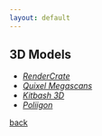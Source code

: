 ```yaml
---
layout: default
---
```


## 3D Models

* _[RenderCrate](https://rendercrate.com/)_
* _[Quixel Megascans](https://quixel.com/megascans)_
* _[Kitbash 3D](https://kitbash3d.com/)_
* _[Poliigon](https://www.poliigon.com/models/free/)_

[back](../)
